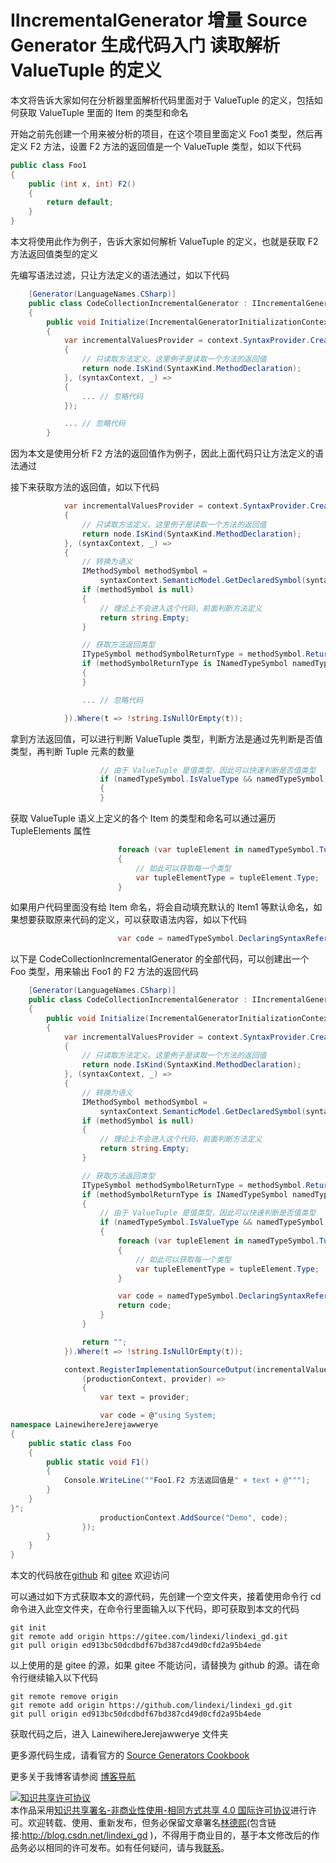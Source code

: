 
# IIncrementalGenerator 增量 Source Generator 生成代码入门 读取解析 ValueTuple 的定义

本文将告诉大家如何在分析器里面解析代码里面对于 ValueTuple 的定义，包括如何获取 ValueTuple 里面的 Item 的类型和命名

<!--more-->


<!-- CreateTime:2023/8/21 19:51:17 -->
<!-- 标题： IIncrementalGenerator 解析 ValueTuple 的定义 -->

<!-- 发布 -->
<!-- 博客 -->

<!-- 标签：Roslyn,MSBuild,编译器,SourceGenerator,生成代码 -->

开始之前先创建一个用来被分析的项目，在这个项目里面定义 Foo1 类型，然后再定义 F2 方法，设置 F2 方法的返回值是一个 ValueTuple 类型，如以下代码

```csharp
public class Foo1
{
    public (int x, int) F2()
    {
        return default;
    }
}
```

本文将使用此作为例子，告诉大家如何解析 ValueTuple 的定义，也就是获取 F2 方法返回值类型的定义

先编写语法过滤，只让方法定义的语法通过，如以下代码

```csharp
    [Generator(LanguageNames.CSharp)]
    public class CodeCollectionIncrementalGenerator : IIncrementalGenerator
    {
        public void Initialize(IncrementalGeneratorInitializationContext context)
        {
            var incrementalValuesProvider = context.SyntaxProvider.CreateSyntaxProvider((node, _) =>
            {
                // 只读取方法定义。这里例子是读取一个方法的返回值
                return node.IsKind(SyntaxKind.MethodDeclaration);
            }, (syntaxContext, _) =>
            {
                ... // 忽略代码
            });

            ... // 忽略代码
        }
```

因为本文是使用分析 F2 方法的返回值作为例子，因此上面代码只让方法定义的语法通过

接下来获取方法的返回值，如以下代码

```csharp
            var incrementalValuesProvider = context.SyntaxProvider.CreateSyntaxProvider((node, _) =>
            {
                // 只读取方法定义。这里例子是读取一个方法的返回值
                return node.IsKind(SyntaxKind.MethodDeclaration);
            }, (syntaxContext, _) =>
            {
                // 转换为语义
                IMethodSymbol methodSymbol =
                    syntaxContext.SemanticModel.GetDeclaredSymbol(syntaxContext.Node) as IMethodSymbol;
                if (methodSymbol is null)
                {
                    // 理论上不会进入这个代码，前面判断方法定义
                    return string.Empty;
                }

                // 获取方法返回类型
                ITypeSymbol methodSymbolReturnType = methodSymbol.ReturnType;
                if (methodSymbolReturnType is INamedTypeSymbol namedTypeSymbol)
                {
                }

                ... // 忽略代码

            }).Where(t => !string.IsNullOrEmpty(t));
```

拿到方法返回值，可以进行判断 ValueTuple 类型，判断方法是通过先判断是否值类型，再判断 Tuple 元素的数量

```csharp
                    // 由于 ValueTuple 是值类型，因此可以快速判断是否值类型
                    if (namedTypeSymbol.IsValueType && namedTypeSymbol.TupleElements.Length > 0)
                    {
                    }
```

获取 ValueTuple 语义上定义的各个 Item 的类型和命名可以通过遍历 TupleElements 属性

```csharp
                        foreach (var tupleElement in namedTypeSymbol.TupleElements)
                        {
                            // 如此可以获取每一个类型
                            var tupleElementType = tupleElement.Type;
                        }
```

如果用户代码里面没有给 Item 命名，将会自动填充默认的 Item1 等默认命名，如果想要获取原来代码的定义，可以获取语法内容，如以下代码

```csharp
                        var code = namedTypeSymbol.DeclaringSyntaxReferences[0].GetSyntax().ToString();
```

以下是 CodeCollectionIncrementalGenerator 的全部代码，可以创建出一个 Foo 类型，用来输出 Foo1 的 F2 方法的返回代码

```csharp
    [Generator(LanguageNames.CSharp)]
    public class CodeCollectionIncrementalGenerator : IIncrementalGenerator
    {
        public void Initialize(IncrementalGeneratorInitializationContext context)
        {
            var incrementalValuesProvider = context.SyntaxProvider.CreateSyntaxProvider((node, _) =>
            {
                // 只读取方法定义。这里例子是读取一个方法的返回值
                return node.IsKind(SyntaxKind.MethodDeclaration);
            }, (syntaxContext, _) =>
            {
                // 转换为语义
                IMethodSymbol methodSymbol =
                    syntaxContext.SemanticModel.GetDeclaredSymbol(syntaxContext.Node) as IMethodSymbol;
                if (methodSymbol is null)
                {
                    // 理论上不会进入这个代码，前面判断方法定义
                    return string.Empty;
                }

                // 获取方法返回类型
                ITypeSymbol methodSymbolReturnType = methodSymbol.ReturnType;
                if (methodSymbolReturnType is INamedTypeSymbol namedTypeSymbol)
                {
                    // 由于 ValueTuple 是值类型，因此可以快速判断是否值类型
                    if (namedTypeSymbol.IsValueType && namedTypeSymbol.TupleElements.Length > 0)
                    {
                        foreach (var tupleElement in namedTypeSymbol.TupleElements)
                        {
                            // 如此可以获取每一个类型
                            var tupleElementType = tupleElement.Type;
                        }

                        var code = namedTypeSymbol.DeclaringSyntaxReferences[0].GetSyntax().ToString();
                        return code;
                    }
                }

                return "";
            }).Where(t => !string.IsNullOrEmpty(t));

            context.RegisterImplementationSourceOutput(incrementalValuesProvider,
                (productionContext, provider) =>
                {
                    var text = provider;

                    var code = @"using System;
namespace LainewihereJerejawwerye
{
    public static class Foo
    {
        public static void F1()
        {
            Console.WriteLine(""Foo1.F2 方法返回值是" + text + @""");
        }
    }
}";
                    productionContext.AddSource("Demo", code);
                });
        }
    }
}
```

本文的代码放在[github](https://github.com/lindexi/lindexi_gd/tree/ed913bc50dcdbdf67bd387cd49d0cfd2a95b4ede/LainewihereJerejawwerye) 和 [gitee](https://gitee.com/lindexi/lindexi_gd/tree/ed913bc50dcdbdf67bd387cd49d0cfd2a95b4ede/LainewihereJerejawwerye) 欢迎访问

可以通过如下方式获取本文的源代码，先创建一个空文件夹，接着使用命令行 cd 命令进入此空文件夹，在命令行里面输入以下代码，即可获取到本文的代码

```
git init
git remote add origin https://gitee.com/lindexi/lindexi_gd.git
git pull origin ed913bc50dcdbdf67bd387cd49d0cfd2a95b4ede
```

以上使用的是 gitee 的源，如果 gitee 不能访问，请替换为 github 的源。请在命令行继续输入以下代码

```
git remote remove origin
git remote add origin https://github.com/lindexi/lindexi_gd.git
git pull origin ed913bc50dcdbdf67bd387cd49d0cfd2a95b4ede
```

获取代码之后，进入 LainewihereJerejawwerye 文件夹

更多源代码生成，请看官方的 [Source Generators Cookbook](https://github.com/dotnet/roslyn/blob/main/docs/features/source-generators.cookbook.md)

更多关于我博客请参阅 [博客导航](https://blog.lindexi.com/post/%E5%8D%9A%E5%AE%A2%E5%AF%BC%E8%88%AA.html )




<a rel="license" href="http://creativecommons.org/licenses/by-nc-sa/4.0/"><img alt="知识共享许可协议" style="border-width:0" src="https://licensebuttons.net/l/by-nc-sa/4.0/88x31.png" /></a><br />本作品采用<a rel="license" href="http://creativecommons.org/licenses/by-nc-sa/4.0/">知识共享署名-非商业性使用-相同方式共享 4.0 国际许可协议</a>进行许可。欢迎转载、使用、重新发布，但务必保留文章署名[林德熙](http://blog.csdn.net/lindexi_gd)(包含链接:http://blog.csdn.net/lindexi_gd )，不得用于商业目的，基于本文修改后的作品务必以相同的许可发布。如有任何疑问，请与我[联系](mailto:lindexi_gd@163.com)。